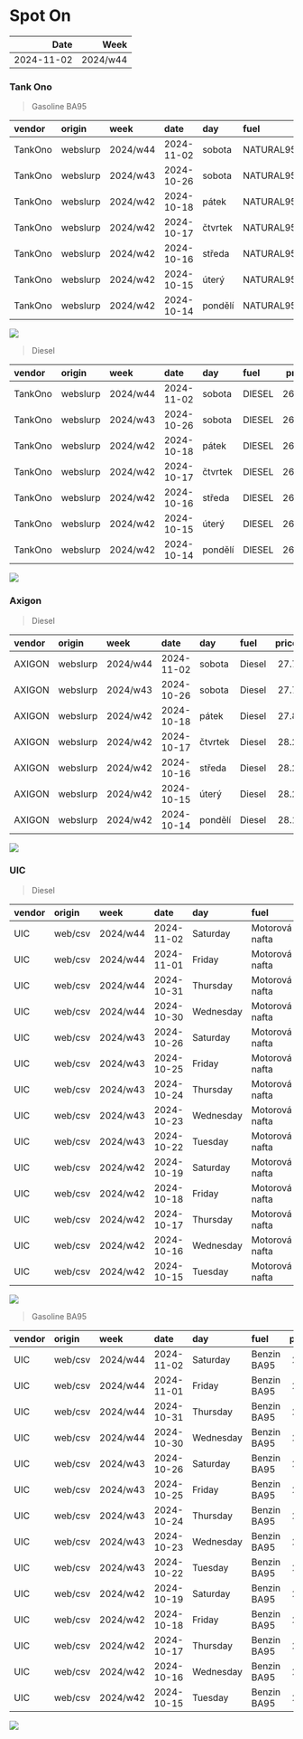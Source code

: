 Spot On
================

|       Date |     Week |
|-----------:|---------:|
| 2024-11-02 | 2024/w44 |

### Tank Ono

> Gasoline BA95

| vendor  | origin   | week     | date       | day     | fuel      | price | PriceVAT |
|:--------|:---------|:---------|:-----------|:--------|:----------|------:|---------:|
| TankOno | webslurp | 2024/w44 | 2024-11-02 | sobota  | NATURAL95 | 28.02 |     33.9 |
| TankOno | webslurp | 2024/w43 | 2024-10-26 | sobota  | NATURAL95 | 28.02 |     33.9 |
| TankOno | webslurp | 2024/w42 | 2024-10-18 | pátek   | NATURAL95 | 27.69 |     33.5 |
| TankOno | webslurp | 2024/w42 | 2024-10-17 | čtvrtek | NATURAL95 | 27.69 |     33.5 |
| TankOno | webslurp | 2024/w42 | 2024-10-16 | středa  | NATURAL95 | 27.69 |     33.5 |
| TankOno | webslurp | 2024/w42 | 2024-10-15 | úterý   | NATURAL95 | 27.69 |     33.5 |
| TankOno | webslurp | 2024/w42 | 2024-10-14 | pondělí | NATURAL95 | 27.69 |     33.5 |

<img src="SpotOn_files/figure-gfm/tono-ba95-1.png" style="display: block; margin: auto auto auto 0;" />

> Diesel

| vendor  | origin   | week     | date       | day     | fuel   | price | PriceVAT |
|:--------|:---------|:---------|:-----------|:--------|:-------|------:|---------:|
| TankOno | webslurp | 2024/w44 | 2024-11-02 | sobota  | DIESEL | 26.36 |     31.9 |
| TankOno | webslurp | 2024/w43 | 2024-10-26 | sobota  | DIESEL | 26.36 |     31.9 |
| TankOno | webslurp | 2024/w42 | 2024-10-18 | pátek   | DIESEL | 26.36 |     31.9 |
| TankOno | webslurp | 2024/w42 | 2024-10-17 | čtvrtek | DIESEL | 26.36 |     31.9 |
| TankOno | webslurp | 2024/w42 | 2024-10-16 | středa  | DIESEL | 26.36 |     31.9 |
| TankOno | webslurp | 2024/w42 | 2024-10-15 | úterý   | DIESEL | 26.36 |     31.9 |
| TankOno | webslurp | 2024/w42 | 2024-10-14 | pondělí | DIESEL | 26.36 |     31.9 |

<img src="SpotOn_files/figure-gfm/tono-diesel-1.png" style="display: block; margin: auto auto auto 0;" />

### Axigon

> Diesel

| vendor | origin   | week     | date       | day     | fuel   | price | PriceVAT |
|:-------|:---------|:---------|:-----------|:--------|:-------|------:|---------:|
| AXIGON | webslurp | 2024/w44 | 2024-11-02 | sobota  | Diesel |  27.7 |     33.6 |
| AXIGON | webslurp | 2024/w43 | 2024-10-26 | sobota  | Diesel |  27.7 |     33.5 |
| AXIGON | webslurp | 2024/w42 | 2024-10-18 | pátek   | Diesel |  27.8 |     33.7 |
| AXIGON | webslurp | 2024/w42 | 2024-10-17 | čtvrtek | Diesel |  28.2 |     34.1 |
| AXIGON | webslurp | 2024/w42 | 2024-10-16 | středa  | Diesel |  28.2 |     34.1 |
| AXIGON | webslurp | 2024/w42 | 2024-10-15 | úterý   | Diesel |  28.2 |     34.1 |
| AXIGON | webslurp | 2024/w42 | 2024-10-14 | pondělí | Diesel |  28.1 |     34.0 |

<img src="SpotOn_files/figure-gfm/axigon-diesel-1.png" style="display: block; margin: auto auto auto 0;" />

### UIC

> Diesel

| vendor | origin  | week     | date       | day       | fuel           | price | priceVAT |
|:-------|:--------|:---------|:-----------|:----------|:---------------|------:|---------:|
| UIC    | web/csv | 2024/w44 | 2024-11-02 | Saturday  | Motorová nafta |  26.3 |     31.8 |
| UIC    | web/csv | 2024/w44 | 2024-11-01 | Friday    | Motorová nafta |  26.3 |     31.8 |
| UIC    | web/csv | 2024/w44 | 2024-10-31 | Thursday  | Motorová nafta |  26.2 |     31.7 |
| UIC    | web/csv | 2024/w44 | 2024-10-30 | Wednesday | Motorová nafta |  26.1 |     31.6 |
| UIC    | web/csv | 2024/w43 | 2024-10-26 | Saturday  | Motorová nafta |  26.4 |     31.9 |
| UIC    | web/csv | 2024/w43 | 2024-10-25 | Friday    | Motorová nafta |  26.3 |     31.8 |
| UIC    | web/csv | 2024/w43 | 2024-10-24 | Thursday  | Motorová nafta |  26.3 |     31.8 |
| UIC    | web/csv | 2024/w43 | 2024-10-23 | Wednesday | Motorová nafta |  26.2 |     31.7 |
| UIC    | web/csv | 2024/w43 | 2024-10-22 | Tuesday   | Motorová nafta |  26.1 |     31.6 |
| UIC    | web/csv | 2024/w42 | 2024-10-19 | Saturday  | Motorová nafta |  26.0 |     31.5 |
| UIC    | web/csv | 2024/w42 | 2024-10-18 | Friday    | Motorová nafta |  26.2 |     31.7 |
| UIC    | web/csv | 2024/w42 | 2024-10-17 | Thursday  | Motorová nafta |  26.1 |     31.6 |
| UIC    | web/csv | 2024/w42 | 2024-10-16 | Wednesday | Motorová nafta |  26.5 |     32.1 |
| UIC    | web/csv | 2024/w42 | 2024-10-15 | Tuesday   | Motorová nafta |  26.8 |     32.4 |

<img src="SpotOn_files/figure-gfm/uic-diesel-1.png" style="display: block; margin: auto auto auto 0;" />

> Gasoline BA95

| vendor | origin  | week     | date       | day       | fuel        | price | priceVAT |
|:-------|:--------|:---------|:-----------|:----------|:------------|------:|---------:|
| UIC    | web/csv | 2024/w44 | 2024-11-02 | Saturday  | Benzin BA95 |  27.3 |     33.0 |
| UIC    | web/csv | 2024/w44 | 2024-11-01 | Friday    | Benzin BA95 |  27.3 |     33.0 |
| UIC    | web/csv | 2024/w44 | 2024-10-31 | Thursday  | Benzin BA95 |  27.4 |     33.2 |
| UIC    | web/csv | 2024/w44 | 2024-10-30 | Wednesday | Benzin BA95 |  27.7 |     33.5 |
| UIC    | web/csv | 2024/w43 | 2024-10-26 | Saturday  | Benzin BA95 |  28.0 |     33.9 |
| UIC    | web/csv | 2024/w43 | 2024-10-25 | Friday    | Benzin BA95 |  28.0 |     33.9 |
| UIC    | web/csv | 2024/w43 | 2024-10-24 | Thursday  | Benzin BA95 |  28.1 |     34.0 |
| UIC    | web/csv | 2024/w43 | 2024-10-23 | Wednesday | Benzin BA95 |  28.1 |     34.0 |
| UIC    | web/csv | 2024/w43 | 2024-10-22 | Tuesday   | Benzin BA95 |  27.9 |     33.8 |
| UIC    | web/csv | 2024/w42 | 2024-10-19 | Saturday  | Benzin BA95 |  27.9 |     33.8 |
| UIC    | web/csv | 2024/w42 | 2024-10-18 | Friday    | Benzin BA95 |  28.0 |     33.9 |
| UIC    | web/csv | 2024/w42 | 2024-10-17 | Thursday  | Benzin BA95 |  28.0 |     33.9 |
| UIC    | web/csv | 2024/w42 | 2024-10-16 | Wednesday | Benzin BA95 |  28.2 |     34.1 |
| UIC    | web/csv | 2024/w42 | 2024-10-15 | Tuesday   | Benzin BA95 |  28.3 |     34.2 |

<img src="SpotOn_files/figure-gfm/uic-ba95-1.png" style="display: block; margin: auto auto auto 0;" />
